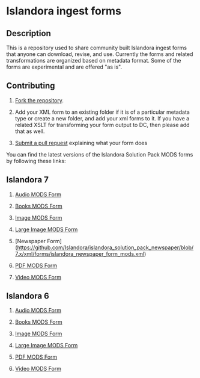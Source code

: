 # Islandora ingest forms

## Description

This is a repository used to share community built Islandora ingest forms that anyone can download, revise, and use. 
Currently the forms and related transformations are organized based on metadata format. Some of the forms are experimental and are offered "as is".

## Contributing

1. [Fork the repository](https://help.github.com/articles/fork-a-repo).

2. Add your XML form to an existing folder if it is of a particular metadata type or create a new folder, and add your xml forms to it. If you have a related XSLT for transforming your form output to DC, then please add that as well.

3. [Submit a pull request](https://help.github.com/articles/creating-a-pull-request) explaining what your form does

You can find the latest versions of the Islandora Solution Pack MODS forms by following these links:

## Islandora 7

1. [Audio MODS Form](https://github.com/Islandora/islandora_solution_pack_audio/blob/7.x/xml/islandora_audio_form_mods.xml)

2. [Books MODS Form](https://github.com/Islandora/islandora_solution_pack_book/blob/7.x/data/forms/book_form_mods.xml)

3. [Image MODS Form](https://github.com/Islandora/islandora_solution_pack_image/blob/7.x/xml/islandora_basic_image_form_mods.xml)

4. [Large Image MODS Form](https://github.com/Islandora/islandora_solution_pack_large_image/blob/7.x/xml/islandora_large_image_form_mods.xml)

5. [Newspaper Form] (https://github.com/Islandora/islandora_solution_pack_newspaper/blob/7.x/xml/forms/islandora_newspaper_form_mods.xml)

6. [PDF MODS Form](https://github.com/Islandora/islandora_solution_pack_pdf/blob/7.x/xml/islandora_pdf_form_mods.xml)

7. [Video MODS Form](https://github.com/Islandora/islandora_solution_pack_video/blob/7.x/xml/islandora_video_form_mods.xml)

## Islandora 6

1. [Audio MODS Form](https://github.com/Islandora/islandora_solution_pack_audio/blob/6.x/xml/mods_audio.xml)

2. [Books MODS Form](https://github.com/Islandora/islandora_solution_pack_book/blob/6.x/xml/mods_book.xml)

3. [Image MODS Form](https://github.com/Islandora/islandora_solution_pack_image/blob/6.x/xml/mods_image.xml)

4. [Large Image MODS Form](https://github.com/Islandora/islandora_solution_pack_large_image/blob/6.x/xml/mods_large_image.xml)

5. [PDF MODS Form](https://github.com/Islandora/islandora_solution_pack_pdf/blob/6.x/xml/mods_pdf.xml)

6. [Video MODS Form](https://github.com/Islandora/islandora_solution_pack_video/blob/6.x/install_files/MODS_VIDEO_FORM.xml)